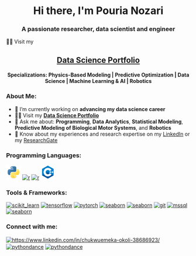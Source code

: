 <h1 align="center">Hi there, I'm Pouria Nozari</h1>
<h3 align="center">A passionate researcher, data scientist and engineer</h3>

👨‍💻 Visit my [<h2 align='center'> Data Science Portfolio</h2>](https://github.com/nozaripo/Portfolio)



<h4 align="center">Specializations: <span style="color": "red;">Physics-Based Modeling  |  Predictive Optimization  |  Data Science 
 |  Machine Learning & AI  |  Robotics</span></h4>




<h3 align="left">About Me:</h3>
<!-- ![](https://komarev.com/ghpvc/?username=chuksoo&style=flat) -->

- 🔭 I’m currently working on **advancing my data science career**
- 👨‍💻 Visit my [**Data Science Portfolio**](https://github.com/nozaripo/Portfolio)
- 💬 Ask me about: **Programming**, **Data Analytics**, **Statistical Modeling**, **Predictive Modeling of Biological Motor Systems**, and **Robotics**
- 📄 Know about my experiences and research expertise on my [LinkedIn](https://www.linkedin.com/in/pouria-nozari/) or my [ResearchGate](https://www.researchgate.net/profile/Pouria-Nozari)


<h3 align="left">Programming Languages:</h3>
<p align="left">
<a href="https://www.python.org" target="_blank" rel="noreferrer"> <img src="https://raw.githubusercontent.com/devicons/devicon/master/icons/python/python-original.svg" alt="python" width="40" height="40"/></a> 
<a href="https://www.r-project.org" target="_blank" rel="noreferrer"> <img src="https://www.r-project.org/logo/Rlogo.svg" alt="r" width="40" height="40"/></a> 
<a href="https://www.mathworks.com/" target="_blank" rel="noreferrer"> <img src="https://upload.wikimedia.org/wikipedia/commons/2/21/Matlab_Logo.png" alt="r" width="40" height="40"/></a> 
 <a href="https://isocpp.org/" target="_blank" rel="noreferrer"> <img src="https://github.com/nozaripo/nozaripo/blob/main/pngegg.png" alt="r" width="40" height="40"/></a> 
 </p>

<h3 align="left">Tools & Frameworks:</h3>
<p align="left">
<a href="https://scikit-learn.org/" target="_blank" rel="noreferrer"> <img src="https://upload.wikimedia.org/wikipedia/commons/0/05/Scikit_learn_logo_small.svg" alt="scikit_learn" width="50" height="50"></a> 
<a href="https://www.tensorflow.org" target="_blank" rel="noreferrer"> <img src="https://www.vectorlogo.zone/logos/tensorflow/tensorflow-icon.svg" alt="tensorflow" width="40" height="40"/></a> 
<a href="https://pytorch.org/" target="_blank" rel="noreferrer"> <img src="https://www.vectorlogo.zone/logos/pytorch/pytorch-icon.svg" alt="pytorch" width="40" height="40"/></a> 
<a href="https://seaborn.pydata.org/" target="_blank" rel="noreferrer"> <img src="https://seaborn.pydata.org/_images/logo-mark-lightbg.svg" alt="seaborn" width="40" height="40"/></a> 
<a href="https://plotly.com/" target="_blank" rel="noreferrer"> <img src="https://avatars0.githubusercontent.com/u/5997976?s=400&amp;v=4" alt="seaborn" width="45" height="45"/></a> 
<a href="https://git-scm.com/" target="_blank" rel="noreferrer"> <img src="https://www.vectorlogo.zone/logos/git-scm/git-scm-icon.svg" alt="git" width="40" height="40"/></a>
<a href="https://www.mysql.com" target="_blank" rel="noreferrer"> <img src="https://www.svgrepo.com/show/303251/mysql-logo.svg" alt="mssql" width="60" height="60"/></a> 
<a href="https://www.mathworks.com/products/simulink.html" target="_blank" rel="noreferrer"> <img src="https://upload.wikimedia.org/wikipedia/commons/3/36/Simulink_Logo_%28non-wordmark%29.png" alt="seaborn" width="40" height="40"/></a> 
</p>


<h3 align="left">Connect with me:</h3>
<p align="left">
<a href="https://linkedin.com/in/https://www.linkedin.com/in/pouria-nozari/" target="blank"><img align="center" src="https://raw.githubusercontent.com/rahuldkjain/github-profile-readme-generator/master/src/images/icons/Social/linked-in-alt.svg" alt="https://www.linkedin.com/in/chukwuemeka-okoli-38686923/" height="30" width="40" /></a>
<a href="mailto:nozari.pouria@gmail.com" target="blank"><img align="center" src="https://upload.wikimedia.org/wikipedia/commons/7/7e/Gmail_icon_%282020%29.svg" alt="pythondance" height="30" width="35" /></a>
<a href="https://www.leetcode.com/nozaripo" target="blank"><img align="center" src="https://raw.githubusercontent.com/rahuldkjain/github-profile-readme-generator/master/src/images/icons/Social/leet-code.svg" alt="pythondance" height="30" width="40" /></a>
</p>


<!--
 <a href="https://www.docker.com/" target="_blank" rel="noreferrer"> <img src="https://raw.githubusercontent.com/devicons/devicon/master/icons/docker/docker-original-wordmark.svg" alt="docker" width="40" height="40"/> </a><a href="https://flask.palletsprojects.com/" target="_blank" rel="noreferrer"> <img src="https://www.vectorlogo.zone/logos/pocoo_flask/pocoo_flask-icon.svg" alt="flask" width="40" height="40"/>  </a><a href="https://hadoop.apache.org/" target="_blank" rel="noreferrer"> <img src="https://www.vectorlogo.zone/logos/apache_hadoop/apache_hadoop-icon.svg" alt="hadoop" width="40" height="40"/> </a>
<a href="https://heroku.com" target="_blank" rel="noreferrer"> <img src="https://www.vectorlogo.zone/logos/heroku/heroku-icon.svg" alt="heroku" width="40" height="40"/> </a><a href="https://hive.apache.org/" target="_blank" rel="noreferrer"> <img src="https://www.vectorlogo.zone/logos/apache_hive/apache_hive-icon.svg" alt="hive" width="40" height="40"/> </a><a href="https://kafka.apache.org/" target="_blank" rel="noreferrer"> <img src="https://www.vectorlogo.zone/logos/apache_kafka/apache_kafka-icon.svg" alt="kafka" width="40" height="40"/> </a> <a href="https://kubernetes.io" target="_blank" rel="noreferrer"> <img src="https://www.vectorlogo.zone/logos/kubernetes/kubernetes-icon.svg" alt="kubernetes" width="40" height="40"/> </a> 
-->

